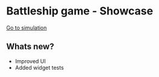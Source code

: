 # Battleship game - Showcase

[Go to simulation](https://battleship-734db.web.app/#/battle)

## Whats new?
- Improved UI
- Added widget tests
